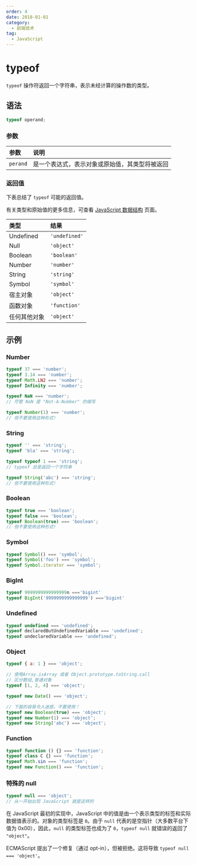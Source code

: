 ```yaml
---
order: 4
date: 2018-01-01
category:
  - 前端技术
tag:
  - JavaScript
---
```


# typeof

`typeof` 操作符返回一个字符串，表示未经计算的操作数的类型。

## 语法

```js
typeof operand;
```

### 参数

|参数|说明|
|:---|:---|
|`perand`|是一个表达式，表示对象或原始值，其类型将被返回|

### 返回值

下表总结了 `typeof` 可能的返回值。

有关类型和原始值的更多信息，可查看 [JavaScript 数据结构](https://developer.mozilla.org/zh-CN/docs/Web/JavaScript/Data_structures) 页面。

|类型|结果|
|:---|:---|
|Undefined|`'undefined'`|
|Null|`'object'`|
|Boolean|`'boolean'`|
|Number|`'number'`|
|String|`'string'`|
|Symbol|`'symbol'`|
|宿主对象|`'object'`|
|函数对象|`'function'`|
|任何其他对象|`'object'`|

## 示例

### Number

```js
typeof 37 === 'number';
typeof 3.14 === 'number';
typeof Math.LN2 === 'number';
typeof Infinity === 'number';

typeof NaN === 'number';
// 尽管 NaN 是 "Not-A-Number" 的缩写

typeof Number(1) === 'number';
// 但不要使用这种形式!
```

### String

```js
typeof '' === 'string';
typeof 'bla' === 'string';

typeof typeof 1 === 'string';
// typeof 总是返回一个字符串

typeof String('abc') === 'string';
// 但不要使用这种形式!
```

### Boolean

```js
typeof true === 'boolean';
typeof false === 'boolean';
typeof Boolean(true) === 'boolean';
// 但不要使用这种形式!
```

### Symbol

```js
typeof Symbol() === 'symbol';
typeof Symbol('foo') === 'symbol';
typeof Symbol.iterator === 'symbol';
```

### BigInt

```js
typeof 9999999999999999n ==='bigint'
typeof BigInt('9999999999999999') ==='bigint'
```

### Undefined

```js
typeof undefined === 'undefined';
typeof declaredButUndefinedVariable === 'undefined';
typeof undeclaredVariable === 'undefined';
```

### Object

```js
typeof { a: 1 } === 'object';

// 使用Array.isArray 或者 Object.prototype.toString.call
// 区分数组,普通对象
typeof [1, 2, 4] === 'object';

typeof new Date() === 'object';

// 下面的容易令人迷惑，不要使用！
typeof new Boolean(true) === 'object';
typeof new Number(1) === 'object';
typeof new String('abc') === 'object';
```

### Function

```js
typeof function () {} === 'function';
typeof class C {} === 'function';
typeof Math.sin === 'function';
typeof new Function() === 'function';
```

### 特殊的 null

```js
typeof null === 'object';
// 从一开始出现 JavaScript 就是这样的
```

在 JavaScript 最初的实现中，JavaScript 中的值是由一个表示类型的标签和实际数据值表示的。对象的类型标签是 `0`。由于 `null` 代表的是空指针（大多数平台下值为 0x00），因此，`null` 的类型标签也成为了 `0`，`typeof null` 就错误的返回了 `"object"`。

ECMAScript 提出了一个修复（通过 opt-in），但被拒绝。这将导致 `typeof null === 'object'`。
